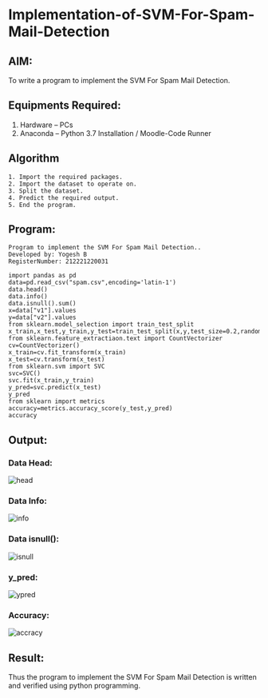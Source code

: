# Implementation-of-SVM-For-Spam-Mail-Detection

## AIM:
To write a program to implement the SVM For Spam Mail Detection.

## Equipments Required:
1. Hardware – PCs
2. Anaconda – Python 3.7 Installation / Moodle-Code Runner

## Algorithm
```
1. Import the required packages.
2. Import the dataset to operate on.
3. Split the dataset.
4. Predict the required output.
5. End the program.
```

## Program:
```
Program to implement the SVM For Spam Mail Detection..
Developed by: Yogesh B
RegisterNumber: 212221220031

import pandas as pd
data=pd.read_csv("spam.csv",encoding='latin-1')
data.head()
data.info()
data.isnull().sum()
x=data["v1"].values
y=data["v2"].values
from sklearn.model_selection import train_test_split
x_train,x_test,y_train,y_test=train_test_split(x,y,test_size=0.2,random_state=0)
from sklearn.feature_extractiaon.text import CountVectorizer
cv=CountVectorizer()
x_train=cv.fit_transform(x_train)
x_test=cv.transform(x_test)
from sklearn.svm import SVC
svc=SVC()
svc.fit(x_train,y_train)
y_pred=svc.predict(x_test)
y_pred
from sklearn import metrics
accuracy=metrics.accuracy_score(y_test,y_pred)
accuracy
```

## Output:
### Data Head:
![head](https://user-images.githubusercontent.com/93427208/173846588-8b6564a7-5154-4768-8392-d7e73101f989.png)

### Data Info:
![info](https://user-images.githubusercontent.com/93427208/173846683-02ba0f71-d91f-4b25-bfd0-567c99c1a53f.png)

### Data isnull():
![isnull](https://user-images.githubusercontent.com/93427208/173846738-9177ccfc-1f83-41e6-829f-45970c7ad578.png)

### y_pred:
![ypred](https://user-images.githubusercontent.com/93427208/173846832-fe73c991-28a1-44e1-9397-fc7bdff02b88.png)

### Accuracy:
![accracy](https://user-images.githubusercontent.com/93427208/173846885-378f6ef8-4913-4bd1-a146-7a72d0c72d19.png)


## Result:
Thus the program to implement the SVM For Spam Mail Detection is written and verified using python programming.
